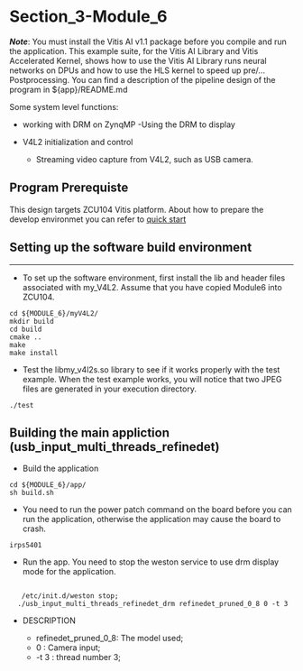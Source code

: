 # Section_3-Module_6


***Note***: You must install the Vitis AI v1.1 package before you compile and run the application. 
This example suite, for the Vitis AI Library and Vitis Accelerated Kernel, shows how to use the Vitis AI Library runs neural networks on DPUs and how to use the HLS kernel to speed up pre/... Postprocessing. You can find a description of the pipeline design of the program in ${app}/README.md

Some system level functions:
- working with DRM on ZynqMP
    -Using the DRM to display

- V4L2 initialization and control
    - Streaming video capture from V4L2, such as USB camera. 


## Program Prerequiste
This design targets ZCU104 Vitis platform. About how to prepare the develop environmet you can refer to
[quick start](https://github.com/Xilinx/Vitis-AI/tree/master/Vitis-AI-Library#quick-start-for-edge)

## Setting up the software build environment
---

- To set up the software environment, first install the lib and header files associated with my_V4L2. Assume that you have copied Module6 into ZCU104.

```
cd ${MODULE_6}/myV4L2/
mkdir build
cd build
cmake ..
make
make install
```

- Test the libmy_v4l2s.so library to see if it works properly with the test example. When the test example works, you will notice that two JPEG files are generated in your execution directory.
```
./test
```

## Building the main appliction (usb_input_multi_threads_refinedet)
- Build the application

```
cd ${MODULE_6}/app/
sh build.sh

```
- You need to run the power patch command on the board before you can run the application, otherwise the application may cause the board to crash.
```
irps5401
```

- Run the app.
 You need to stop the weston service to use drm display mode for the application.
``` 

   /etc/init.d/weston stop; 
  ./usb_input_multi_threads_refinedet_drm refinedet_pruned_0_8 0 -t 3
```
- DESCRIPTION 

    - refinedet_pruned_0_8: The model used;
    - 0                   :  Camera input;
    - -t 3                :  thread number 3;
